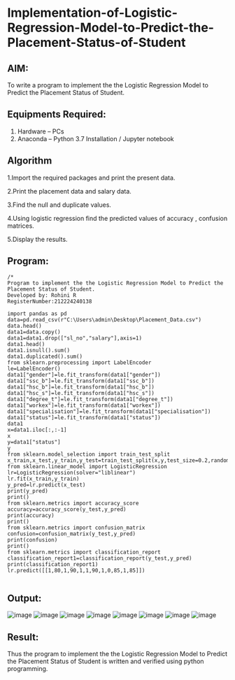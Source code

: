 # Implementation-of-Logistic-Regression-Model-to-Predict-the-Placement-Status-of-Student

## AIM:
To write a program to implement the the Logistic Regression Model to Predict the Placement Status of Student.

## Equipments Required:
1. Hardware – PCs
2. Anaconda – Python 3.7 Installation / Jupyter notebook

## Algorithm
 1.Import the required packages and print the present data.
 
 2.Print the placement data and salary data. 
 
 3.Find the null and duplicate values.
 
 4.Using logistic regression find the predicted values of accuracy , confusion matrices. 
 
 5.Display the results.

## Program:
```
/*
Program to implement the the Logistic Regression Model to Predict the Placement Status of Student.
Developed by: Rohini R 
RegisterNumber:212224240138

import pandas as pd
data=pd.read_csv(r"C:\Users\admin\Desktop\Placement_Data.csv")
data.head()
data1=data.copy()
data1=data1.drop(["sl_no","salary"],axis=1)
data1.head()
data1.isnull().sum()
data1.duplicated().sum()
from sklearn.preprocessing import LabelEncoder
le=LabelEncoder()
data1["gender"]=le.fit_transform(data1["gender"])
data1["ssc_b"]=le.fit_transform(data1["ssc_b"])
data1["hsc_b"]=le.fit_transform(data1["hsc_b"])
data1["hsc_s"]=le.fit_transform(data1["hsc_s"])
data1["degree_t"]=le.fit_transform(data1["degree_t"])
data1["workex"]=le.fit_transform(data1["workex"])
data1["specialisation"]=le.fit_transform(data1["specialisation"])
data1["status"]=le.fit_transform(data1["status"])
data1
x=data1.iloc[:,:-1]
x
y=data1["status"]
y
from sklearn.model_selection import train_test_split
x_train,x_test,y_train,y_test=train_test_split(x,y,test_size=0.2,random_state=0)
from sklearn.linear_model import LogisticRegression
lr=LogisticRegression(solver="liblinear")
lr.fit(x_train,y_train)
y_pred=lr.predict(x_test)
print(y_pred)
print()
from sklearn.metrics import accuracy_score
accuracy=accuracy_score(y_test,y_pred)
print(accuracy)
print()
from sklearn.metrics import confusion_matrix
confusion=confusion_matrix(y_test,y_pred)
print(confusion)
print()
from sklearn.metrics import classification_report
classification_report1=classification_report(y_test,y_pred)
print(classification_report1)
lr.predict([[1,80,1,90,1,1,90,1,0,85,1,85]])


```

## Output:
![image](https://github.com/user-attachments/assets/038f6d08-f57f-44fa-a4fc-0664ab15dde6)
![image](https://github.com/user-attachments/assets/80e0086f-101d-43fa-8d06-6e71f203860e)
![image](https://github.com/user-attachments/assets/c864b611-58b7-4b5c-a04a-03a732db3469)
![image](https://github.com/user-attachments/assets/8afe59a9-fd4c-44bc-8054-a3afef2284d6)
![image](https://github.com/user-attachments/assets/acbba675-b25a-4d63-bee1-acbc703a5a5a)
![image](https://github.com/user-attachments/assets/0c39e3bb-906c-47e9-8065-f3a9a3fb0de5)
![image](https://github.com/user-attachments/assets/0068a21b-d6c2-4e38-918f-95af5e326fd0)
![image](https://github.com/user-attachments/assets/3bb4c25c-4677-4a46-b53f-baa6b2c165a2)




## Result:
Thus the program to implement the the Logistic Regression Model to Predict the Placement Status of Student is written and verified using python programming.
